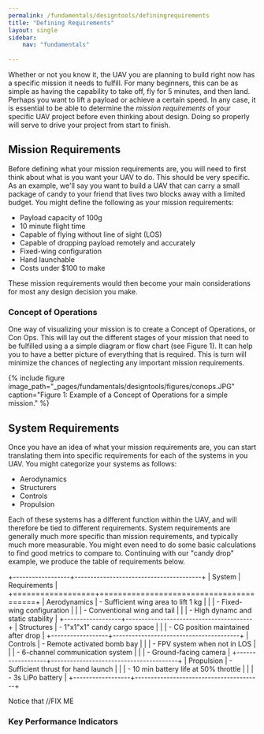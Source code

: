 ```yaml
---
permalink: /fundamentals/designtools/definingrequirements
title: "Defining Requirements"
layout: single
sidebar:
    nav: "fundamentals"
    
---
```


Whether or not you know it, the UAV you are planning to build right now has a specific mission it needs to fulfill. For many beginners, this can be as simple as having the capability to take off, fly for 5 minutes, and then land. Perhaps you want to lift a payload or achieve a certain speed. In any case, it is essential to be able to determine the *mission requirements* of your specific UAV project before even thinking about design. Doing so properly will serve to drive your project from start to finish.

## Mission Requirements
Before defining what your mission requirements are, you will need to first think about what is you want your UAV to do. This should be very specific. As an example, we'll say you want to build a UAV that can carry a small package of candy to your friend that lives two blocks away with a limited budget. You might define the following as your mission requirements:

+ Payload capacity of 100g
+ 10 minute flight time
+ Capable of flying without line of sight (LOS)
+ Capable of dropping payload remotely and accurately
+ Fixed-wing configuration
+ Hand launchable
+ Costs under $100 to make

These mission requirements would then become your main considerations for most any design decision you make.

### Concept of Operations
One way of visualizing your mission is to create a Concept of Operations, or Con Ops. This will lay out the different stages of your mission that need to be fulfilled using a a simple diagram or flow chart (see Figure 1). It can help you to have a better picture of everything that is required. This is turn will minimize the chances of neglecting any important mission requirements.

{% include figure image_path="_pages/fundamentals/designtools/figures/conops.JPG" caption="Figure 1: Example of a Concept of Operations for a simple mission." %}

## System Requirements
Once you have an idea of what your mission requirements are, you can start translating them into specific requirements for each of the systems in you UAV. You might categorize your systems as follows:

+ Aerodynamics
+ Structurers
+ Controls
+ Propulsion

Each of these systems has a different function within the UAV, and will therefore be tied to different requirements. System requirements are generally much more specific than mission requirements, and typically much more measurable. You might even need to do some basic calculations to find good metrics to compare to. Continuing with our "candy drop" example, we produce the table of requirements below.

+------------------+----------------------------------------+
| System           | Requirements                           |
+==================+========================================+
| Aerodynamics     | - Sufficient wing area to lift 1 kg    |
|                  | - Fixed-wing configuration             |
|                  | - Conventional wing and tail           |
|                  | - High dynamc and static stability     |
+------------------+----------------------------------------+
| Structures       | - 1"x1"x1" candy cargo space           |
|                  | - CG position maintained after drop    |
+------------------+----------------------------------------+
| Controls         | - Remote activated bomb bay            |
|                  | - FPV system when not in LOS           |
|                  | - 6-channel communication system       |
|                  | - Ground-facing camera                 |
+------------------+----------------------------------------+
| Propulsion       | - Sufficient thrust for hand launch    |
|                  | - 10 min battery life at 50% throttle  |
|                  | - 3s LiPo battery                      |
+------------------+----------------------------------------+

Notice that //FIX ME

### Key Performance Indicators


